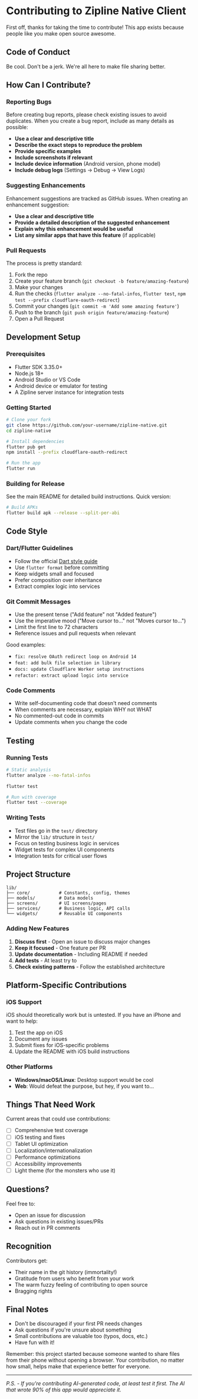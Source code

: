 # Contributing to Zipline Native Client

First off, thanks for taking the time to contribute! This app exists because people like you make open source awesome.

## Code of Conduct

Be cool. Don't be a jerk. We're all here to make file sharing better.

## How Can I Contribute?

### Reporting Bugs

Before creating bug reports, please check existing issues to avoid duplicates. When you create a bug report, include as many details as possible:

- **Use a clear and descriptive title**
- **Describe the exact steps to reproduce the problem**
- **Provide specific examples**
- **Include screenshots if relevant**
- **Include device information** (Android version, phone model)
- **Include debug logs** (Settings → Debug → View Logs)

### Suggesting Enhancements

Enhancement suggestions are tracked as GitHub issues. When creating an enhancement suggestion:

- **Use a clear and descriptive title**
- **Provide a detailed description of the suggested enhancement**
- **Explain why this enhancement would be useful**
- **List any similar apps that have this feature** (if applicable)

### Pull Requests

The process is pretty standard:

1. Fork the repo
2. Create your feature branch (`git checkout -b feature/amazing-feature`)
3. Make your changes
4. Run the checks (`flutter analyze --no-fatal-infos`, `flutter test`, `npm test --prefix cloudflare-oauth-redirect`)
5. Commit your changes (`git commit -m 'Add some amazing feature'`)
6. Push to the branch (`git push origin feature/amazing-feature`)
7. Open a Pull Request

## Development Setup

### Prerequisites

- Flutter SDK 3.35.0+
- Node.js 18+
- Android Studio or VS Code
- Android device or emulator for testing
- A Zipline server instance for integration tests

### Getting Started

```bash
# Clone your fork
git clone https://github.com/your-username/zipline-native.git
cd zipline-native

# Install dependencies
flutter pub get
npm install --prefix cloudflare-oauth-redirect

# Run the app
flutter run
```

### Building for Release

See the main README for detailed build instructions. Quick version:

```bash
# Build APKs
flutter build apk --release --split-per-abi
```

## Code Style

### Dart/Flutter Guidelines

- Follow the official [Dart style guide](https://dart.dev/guides/language/effective-dart/style)
- Use `flutter format` before committing
- Keep widgets small and focused
- Prefer composition over inheritance
- Extract complex logic into services

### Git Commit Messages

- Use the present tense ("Add feature" not "Added feature")
- Use the imperative mood ("Move cursor to..." not "Moves cursor to...")
- Limit the first line to 72 characters
- Reference issues and pull requests when relevant

Good examples:
- `fix: resolve OAuth redirect loop on Android 14`
- `feat: add bulk file selection in library`
- `docs: update Cloudflare Worker setup instructions`
- `refactor: extract upload logic into service`

### Code Comments

- Write self-documenting code that doesn't need comments
- When comments are necessary, explain WHY not WHAT
- No commented-out code in commits
- Update comments when you change the code

## Testing

### Running Tests

```bash
# Static analysis
flutter analyze --no-fatal-infos
 
flutter test

# Run with coverage
flutter test --coverage
```

### Writing Tests

- Test files go in the `test/` directory
- Mirror the `lib/` structure in `test/`
- Focus on testing business logic in services
- Widget tests for complex UI components
- Integration tests for critical user flows

## Project Structure

```
lib/
├── core/           # Constants, config, themes
├── models/         # Data models
├── screens/        # UI screens/pages
├── services/       # Business logic, API calls
└── widgets/        # Reusable UI components
```

### Adding New Features

1. **Discuss first** - Open an issue to discuss major changes
2. **Keep it focused** - One feature per PR
3. **Update documentation** - Including README if needed
4. **Add tests** - At least try to
5. **Check existing patterns** - Follow the established architecture

## Platform-Specific Contributions

### iOS Support

iOS should theoretically work but is untested. If you have an iPhone and want to help:

1. Test the app on iOS
2. Document any issues
3. Submit fixes for iOS-specific problems
4. Update the README with iOS build instructions

### Other Platforms

- **Windows/macOS/Linux**: Desktop support would be cool
- **Web**: Would defeat the purpose, but hey, if you want to...

## Things That Need Work

Current areas that could use contributions:

- [ ] Comprehensive test coverage
- [ ] iOS testing and fixes
- [ ] Tablet UI optimization
- [ ] Localization/internationalization
- [ ] Performance optimizations
- [ ] Accessibility improvements
- [ ] Light theme (for the monsters who use it)

## Questions?

Feel free to:
- Open an issue for discussion
- Ask questions in existing issues/PRs
- Reach out in PR comments

## Recognition

Contributors get:
- Their name in the git history (immortality!)
- Gratitude from users who benefit from your work
- The warm fuzzy feeling of contributing to open source
- Bragging rights

## Final Notes

- Don't be discouraged if your first PR needs changes
- Ask questions if you're unsure about something
- Small contributions are valuable too (typos, docs, etc.)
- Have fun with it!

Remember: this project started because someone wanted to share files from their phone without opening a browser. Your contribution, no matter how small, helps make that experience better for everyone.

---

*P.S. - If you're contributing AI-generated code, at least test it first. The AI that wrote 90% of this app would appreciate it.*
